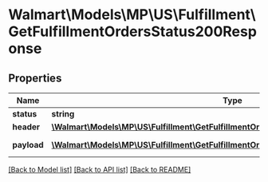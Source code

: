 # Walmart\Models\MP\US\Fulfillment\GetFulfillmentOrdersStatus200Response

## Properties

Name | Type | Description | Notes
------------ | ------------- | ------------- | -------------
**status** | **string** | status | [optional]
**header** | [**\Walmart\Models\MP\US\Fulfillment\GetFulfillmentOrdersStatus200ResponseHeader**](GetFulfillmentOrdersStatus200ResponseHeader.md) |  | [optional]
**payload** | [**\Walmart\Models\MP\US\Fulfillment\GetFulfillmentOrdersStatus200ResponsePayloadInner[]**](GetFulfillmentOrdersStatus200ResponsePayloadInner.md) | Order details | [optional]


[[Back to Model list]](./) [[Back to API list]](../../../../../README.md#supported-apis) [[Back to README]](../../../../../README.md)
